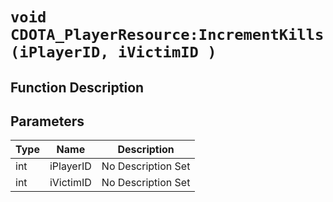 # `void CDOTA_PlayerResource:IncrementKills(iPlayerID, iVictimID )`
## Function Description

## Parameters
Type|Name|Description
--|--|--
int|iPlayerID|No Description Set
int|iVictimID|No Description Set

